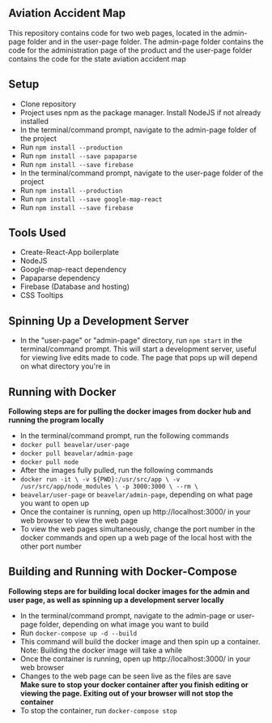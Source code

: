 ## Aviation Accident Map
This repository contains code for two web pages, located in the admin-page folder and in the user-page folder.  The admin-page folder contains the code for the administration page of the product and the user-page folder contains the code for the state aviation accident map

## Setup
- Clone repository
- Project uses npm as the package manager.  Install NodeJS if not already installed
- In the terminal/command prompt, navigate to the admin-page folder of the project
- Run `npm install --production`
- Run `npm install --save papaparse`
- Run `npm install --save firebase`
- In the terminal/command prompt, navigate to the user-page folder of the project
- Run `npm install --production`
- Run `npm install --save google-map-react`
- Run `npm install --save firebase`

## Tools Used
- Create-React-App boilerplate
- NodeJS
- Google-map-react dependency
- Papaparse dependency
- Firebase (Database and hosting)
- CSS Tooltips

## Spinning Up a Development Server
- In the "user-page" or "admin-page" directory, run `npm start` in the terminal/command prompt.  This will start a development server, useful for viewing live edits made to code.  The page that pops up will depend on what directory you're in

## Running with Docker
**Following steps are for pulling the docker images from docker hub and running the program locally**
- In the terminal/command prompt, run the following commands
- `docker pull beavelar/user-page`
- `docker pull beavelar/admin-page`
- `docker pull node`
- After the images fully pulled, run the following commands
- `docker run -it \
   -v ${PWD}:/usr/src/app \
   -v /usr/src/app/node_modules \
   -p 3000:3000 \
   --rm \`
- `beavelar/user-page` or `beavelar/admin-page`, depending on what page you want to open up
- Once the container is running, open up http://localhost:3000/ in your web browser to view the web page
- To view the web pages simultaneously, change the port number in the docker commands and open up a web page of the local host with the other port number 

## Building and Running with Docker-Compose
**Following steps are for building local docker images for the admin and user page, as well as spinning up a development server locally**
- In the terminal/command prompt, navigate to the admin-page or user-page folder, depending on what image you want to build
- Run `docker-compose up -d --build`
- This command will build the docker image and then spin up a container. Note: Building the docker image will take a while
- Once the container is running, open up http://localhost:3000/ in your web browser
- Changes to the web page can be seen live as the files are save  
**Make sure to stop your docker container after you finish editing or viewing the page.  Exiting out of your browser will not stop the container**
- To stop the container, run `docker-compose stop`
